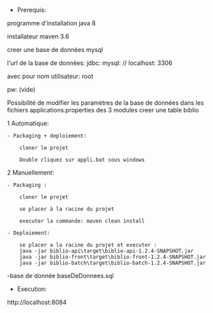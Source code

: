 - Prerequis:

programme d'installation java 8

installateur maven 3.6

creer une base de données mysql

l'url de la base de données: jdbc: mysql: // localhost: 3306

avec pour nom utilisateur: root

pw: (vide)

Possibilité de modifier les paramètres de la base de données dans les fichiers applications.properties
des 3 modules
creer une table biblio

 1 Automatique:

	- Packaging + deploiement:

		cloner le projet

		Double cliquez sur appli.bat sous windows 

 2 Manuellement:

	- Packaging :

		cloner le projet

		se placer à la racine du projet

		executer la commande: maven clean install

	- Deploiement:

		se placer a la racine du projet et executer : 
		java -jar biblio-api\target\biblio-api-1.2.4-SNAPSHOT.jar
		java -jar biblio-front\target\biblio-front-1.2.4-SNAPSHOT.jar
		java -jar biblio-batch\target\biblio-batch-1.2.4-SNAPSHOT.jar


-base de donnée
baseDeDonnees.sql
- Execution:

http://localhost:8084
